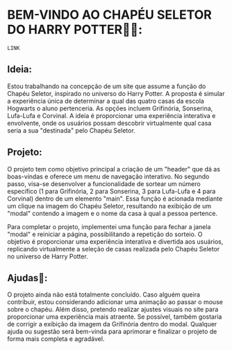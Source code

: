 # BEM-VINDO AO CHAPÉU SELETOR DO HARRY POTTER🧙‍♂️:
    LINK

## Ideia:
Estou trabalhando na concepção de um site que assume a função do Chapéu Seletor, inspirado no universo do Harry Potter. A proposta é simular a experiência única de determinar a qual das quatro casas da escola Hogwarts o aluno pertenceria. As opções incluem Grifinória, Sonserina, Lufa-Lufa e Corvinal. A ideia é proporcionar uma experiência interativa e envolvente, onde os usuários possam descobrir virtualmente qual casa seria a sua "destinada" pelo Chapéu Seletor.

## Projeto:
 O projeto tem como objetivo principal a criação de um "header" que dá as boas-vindas e oferece um menu de navegação interativo. No segundo passo, visa-se desenvolver a funcionalidade de sortear um número específico (1 para Grifinória, 2 para Sonserina, 3 para Lufa-Lufa e 4 para Corvinal) dentro de um elemento "main". Essa função é acionada mediante um clique na imagem do Chapéu Seletor, resultando na exibição de um "modal" contendo a imagem e o nome da casa à qual a pessoa pertence.

Para completar o projeto, implementei uma função para fechar a janela "modal" e reiniciar a página, possibilitando a repetição do sorteio. O objetivo é proporcionar uma experiência interativa e divertida aos usuários, replicando virtualmente a seleção de casas realizada pelo Chapéu Seletor no universo de Harry Potter.

## Ajudas👏: 
O projeto ainda não está totalmente concluído. Caso alguém queira contribuir, estou considerando adicionar uma animação ao passar o mouse sobre o chapéu. Além disso, pretendo realizar ajustes visuais no site para proporcionar uma experiência mais atraente. Se possível, também gostaria de corrigir a exibição da imagem da Grifinória dentro do modal. Qualquer ajuda ou sugestão será bem-vinda para aprimorar e finalizar o projeto de forma mais completa e agradável. 
